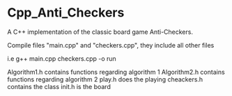 # Cpp_Anti_Checkers
A C++ implementation of the classic board game Anti-Checkers.

Compile files "main.cpp" and "checkers.cpp", they include all other files

i.e g++ main.cpp checkers.cpp -o run

Algorithm1.h contains functions regarding algorithm 1
Algorithm2.h contains functions regarding algorithm 2
play.h does the playing
cheackers.h contains the class
init.h is the board